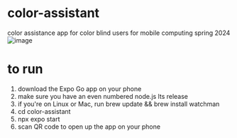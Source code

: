 # color-assistant
color assistance app for color blind users for mobile computing spring 2024
![image](https://github.com/filtwpl/color-assistant/assets/20448702/b8649d64-009a-44e3-9b2d-3006fe2b1e10)

# to run
1. download the Expo Go app on your phone
2. make sure you have an even numbered node.js lts release
3. if you're on Linux or Mac, run brew update && brew install watchman
4. cd color-assistant
5. npx expo start
6. scan QR code to open up the app on your phone
